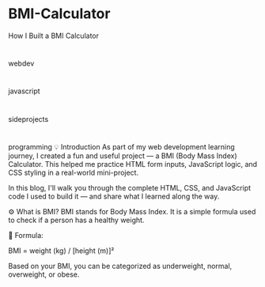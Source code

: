 # BMI-Calculator

How I Built a BMI Calculator
#
webdev
#
javascript
#
sideprojects
#
programming
💡 Introduction
As part of my web development learning journey, I created a fun and useful project — a BMI (Body Mass Index) Calculator. This helped me practice HTML form inputs, JavaScript logic, and CSS styling in a real-world mini-project.

In this blog, I'll walk you through the complete HTML, CSS, and JavaScript code I used to build it — and share what I learned along the way.

⚙️ What is BMI?
BMI stands for Body Mass Index. It is a simple formula used to check if a person has a healthy weight.

📌 Formula:

BMI = weight (kg) / [height (m)]²

Based on your BMI, you can be categorized as underweight, normal, overweight, or obese.


